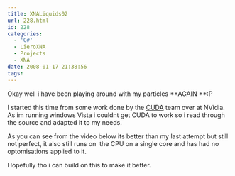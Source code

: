 ```yaml
---
title: XNALiquids02
url: 228.html
id: 228
categories:
  - 'C#'
  - LieroXNA
  - Projects
  - XNA
date: 2008-01-17 21:38:56
tags:
---
```


Okay well i have been playing around with my particles **AGAIN **:P

<!-- more -->

I started this time from some work done by the [CUDA](https://www.nvidia.com/object/cuda_get_samples.html) team over at NVidia. As im running windows Vista i couldnt get CUDA to work so i read through the source and adapted it to my needs.

As you can see from the video below its better than my last attempt but still not perfect, it also still runs on  the CPU on a single core and has had no optomisations applied to it.

Hopefully tho i can build on this to make it better.
